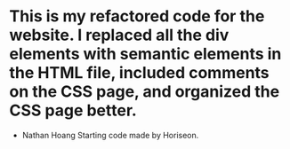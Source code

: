 # This is my refactored code for the website. I replaced all the div elements with semantic elements in the HTML file, included comments on the CSS page, and organized the CSS page better.
- Nathan Hoang
Starting code made by Horiseon.

